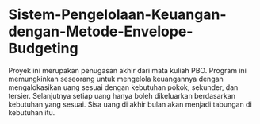 # Sistem-Pengelolaan-Keuangan-dengan-Metode-Envelope-Budgeting
Proyek ini merupakan penugasan akhir dari mata kuliah PBO. Program ini memungkinkan seseorang untuk mengelola keuangannya dengan mengalokasikan uang sesuai dengan kebutuhan pokok, sekunder, dan tersier. Selanjutnya setiap uang hanya boleh dikeluarkan berdasarkan kebutuhan yang sesuai. Sisa uang di akhir bulan akan menjadi tabungan di kebutuhan itu.
